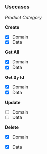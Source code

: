 ### Usecases

*Product Category*

**Create**
- [x] Domain
- [x] Data

**Get All**
- [x] Domain
- [x] Data

**Get By Id**
- [x] Domain
- [x] Data

**Update**
- [ ] Domain
- [ ] Data

**Delete**
- [x] Domain
- [x] Data

